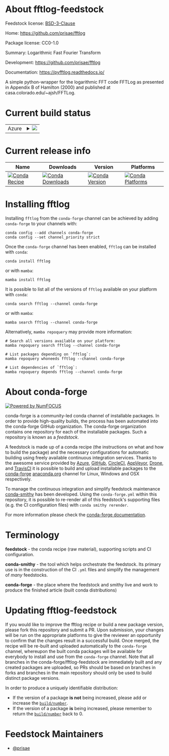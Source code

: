 About fftlog-feedstock
======================

Feedstock license: [BSD-3-Clause](https://github.com/conda-forge/fftlog-feedstock/blob/main/LICENSE.txt)

Home: https://github.com/prisae/fftlog

Package license: CC0-1.0

Summary: Logarithmic Fast Fourier Transform

Development: https://github.com/prisae/fftlog

Documentation: https://pyfftlog.readthedocs.io/

A simple python-wrapper for the logarithmic FFT code FFTLog
as presented in Appendix B of Hamilton (2000) and published at
casa.colorado.edu/~ajsh/FFTLog.


Current build status
====================


<table>
    
  <tr>
    <td>Azure</td>
    <td>
      <details>
        <summary>
          <a href="https://dev.azure.com/conda-forge/feedstock-builds/_build/latest?definitionId=9889&branchName=main">
            <img src="https://dev.azure.com/conda-forge/feedstock-builds/_apis/build/status/fftlog-feedstock?branchName=main">
          </a>
        </summary>
        <table>
          <thead><tr><th>Variant</th><th>Status</th></tr></thead>
          <tbody><tr>
              <td>linux_64_numpy1.22python3.10.____cpython</td>
              <td>
                <a href="https://dev.azure.com/conda-forge/feedstock-builds/_build/latest?definitionId=9889&branchName=main">
                  <img src="https://dev.azure.com/conda-forge/feedstock-builds/_apis/build/status/fftlog-feedstock?branchName=main&jobName=linux&configuration=linux%20linux_64_numpy1.22python3.10.____cpython" alt="variant">
                </a>
              </td>
            </tr><tr>
              <td>linux_64_numpy1.22python3.9.____cpython</td>
              <td>
                <a href="https://dev.azure.com/conda-forge/feedstock-builds/_build/latest?definitionId=9889&branchName=main">
                  <img src="https://dev.azure.com/conda-forge/feedstock-builds/_apis/build/status/fftlog-feedstock?branchName=main&jobName=linux&configuration=linux%20linux_64_numpy1.22python3.9.____cpython" alt="variant">
                </a>
              </td>
            </tr><tr>
              <td>linux_64_numpy1.23python3.11.____cpython</td>
              <td>
                <a href="https://dev.azure.com/conda-forge/feedstock-builds/_build/latest?definitionId=9889&branchName=main">
                  <img src="https://dev.azure.com/conda-forge/feedstock-builds/_apis/build/status/fftlog-feedstock?branchName=main&jobName=linux&configuration=linux%20linux_64_numpy1.23python3.11.____cpython" alt="variant">
                </a>
              </td>
            </tr><tr>
              <td>linux_64_numpy1.26python3.12.____cpython</td>
              <td>
                <a href="https://dev.azure.com/conda-forge/feedstock-builds/_build/latest?definitionId=9889&branchName=main">
                  <img src="https://dev.azure.com/conda-forge/feedstock-builds/_apis/build/status/fftlog-feedstock?branchName=main&jobName=linux&configuration=linux%20linux_64_numpy1.26python3.12.____cpython" alt="variant">
                </a>
              </td>
            </tr><tr>
              <td>linux_64_numpy2python3.13.____cp313</td>
              <td>
                <a href="https://dev.azure.com/conda-forge/feedstock-builds/_build/latest?definitionId=9889&branchName=main">
                  <img src="https://dev.azure.com/conda-forge/feedstock-builds/_apis/build/status/fftlog-feedstock?branchName=main&jobName=linux&configuration=linux%20linux_64_numpy2python3.13.____cp313" alt="variant">
                </a>
              </td>
            </tr><tr>
              <td>osx_64_numpy1.22python3.10.____cpython</td>
              <td>
                <a href="https://dev.azure.com/conda-forge/feedstock-builds/_build/latest?definitionId=9889&branchName=main">
                  <img src="https://dev.azure.com/conda-forge/feedstock-builds/_apis/build/status/fftlog-feedstock?branchName=main&jobName=osx&configuration=osx%20osx_64_numpy1.22python3.10.____cpython" alt="variant">
                </a>
              </td>
            </tr><tr>
              <td>osx_64_numpy1.22python3.9.____cpython</td>
              <td>
                <a href="https://dev.azure.com/conda-forge/feedstock-builds/_build/latest?definitionId=9889&branchName=main">
                  <img src="https://dev.azure.com/conda-forge/feedstock-builds/_apis/build/status/fftlog-feedstock?branchName=main&jobName=osx&configuration=osx%20osx_64_numpy1.22python3.9.____cpython" alt="variant">
                </a>
              </td>
            </tr><tr>
              <td>osx_64_numpy1.23python3.11.____cpython</td>
              <td>
                <a href="https://dev.azure.com/conda-forge/feedstock-builds/_build/latest?definitionId=9889&branchName=main">
                  <img src="https://dev.azure.com/conda-forge/feedstock-builds/_apis/build/status/fftlog-feedstock?branchName=main&jobName=osx&configuration=osx%20osx_64_numpy1.23python3.11.____cpython" alt="variant">
                </a>
              </td>
            </tr><tr>
              <td>osx_64_numpy1.26python3.12.____cpython</td>
              <td>
                <a href="https://dev.azure.com/conda-forge/feedstock-builds/_build/latest?definitionId=9889&branchName=main">
                  <img src="https://dev.azure.com/conda-forge/feedstock-builds/_apis/build/status/fftlog-feedstock?branchName=main&jobName=osx&configuration=osx%20osx_64_numpy1.26python3.12.____cpython" alt="variant">
                </a>
              </td>
            </tr><tr>
              <td>osx_64_numpy2python3.13.____cp313</td>
              <td>
                <a href="https://dev.azure.com/conda-forge/feedstock-builds/_build/latest?definitionId=9889&branchName=main">
                  <img src="https://dev.azure.com/conda-forge/feedstock-builds/_apis/build/status/fftlog-feedstock?branchName=main&jobName=osx&configuration=osx%20osx_64_numpy2python3.13.____cp313" alt="variant">
                </a>
              </td>
            </tr><tr>
              <td>win_64_numpy1.22python3.10.____cpython</td>
              <td>
                <a href="https://dev.azure.com/conda-forge/feedstock-builds/_build/latest?definitionId=9889&branchName=main">
                  <img src="https://dev.azure.com/conda-forge/feedstock-builds/_apis/build/status/fftlog-feedstock?branchName=main&jobName=win&configuration=win%20win_64_numpy1.22python3.10.____cpython" alt="variant">
                </a>
              </td>
            </tr><tr>
              <td>win_64_numpy1.22python3.9.____cpython</td>
              <td>
                <a href="https://dev.azure.com/conda-forge/feedstock-builds/_build/latest?definitionId=9889&branchName=main">
                  <img src="https://dev.azure.com/conda-forge/feedstock-builds/_apis/build/status/fftlog-feedstock?branchName=main&jobName=win&configuration=win%20win_64_numpy1.22python3.9.____cpython" alt="variant">
                </a>
              </td>
            </tr><tr>
              <td>win_64_numpy1.23python3.11.____cpython</td>
              <td>
                <a href="https://dev.azure.com/conda-forge/feedstock-builds/_build/latest?definitionId=9889&branchName=main">
                  <img src="https://dev.azure.com/conda-forge/feedstock-builds/_apis/build/status/fftlog-feedstock?branchName=main&jobName=win&configuration=win%20win_64_numpy1.23python3.11.____cpython" alt="variant">
                </a>
              </td>
            </tr><tr>
              <td>win_64_numpy1.26python3.12.____cpython</td>
              <td>
                <a href="https://dev.azure.com/conda-forge/feedstock-builds/_build/latest?definitionId=9889&branchName=main">
                  <img src="https://dev.azure.com/conda-forge/feedstock-builds/_apis/build/status/fftlog-feedstock?branchName=main&jobName=win&configuration=win%20win_64_numpy1.26python3.12.____cpython" alt="variant">
                </a>
              </td>
            </tr><tr>
              <td>win_64_numpy2python3.13.____cp313</td>
              <td>
                <a href="https://dev.azure.com/conda-forge/feedstock-builds/_build/latest?definitionId=9889&branchName=main">
                  <img src="https://dev.azure.com/conda-forge/feedstock-builds/_apis/build/status/fftlog-feedstock?branchName=main&jobName=win&configuration=win%20win_64_numpy2python3.13.____cp313" alt="variant">
                </a>
              </td>
            </tr>
          </tbody>
        </table>
      </details>
    </td>
  </tr>
</table>

Current release info
====================

| Name | Downloads | Version | Platforms |
| --- | --- | --- | --- |
| [![Conda Recipe](https://img.shields.io/badge/recipe-fftlog-green.svg)](https://anaconda.org/conda-forge/fftlog) | [![Conda Downloads](https://img.shields.io/conda/dn/conda-forge/fftlog.svg)](https://anaconda.org/conda-forge/fftlog) | [![Conda Version](https://img.shields.io/conda/vn/conda-forge/fftlog.svg)](https://anaconda.org/conda-forge/fftlog) | [![Conda Platforms](https://img.shields.io/conda/pn/conda-forge/fftlog.svg)](https://anaconda.org/conda-forge/fftlog) |

Installing fftlog
=================

Installing `fftlog` from the `conda-forge` channel can be achieved by adding `conda-forge` to your channels with:

```
conda config --add channels conda-forge
conda config --set channel_priority strict
```

Once the `conda-forge` channel has been enabled, `fftlog` can be installed with `conda`:

```
conda install fftlog
```

or with `mamba`:

```
mamba install fftlog
```

It is possible to list all of the versions of `fftlog` available on your platform with `conda`:

```
conda search fftlog --channel conda-forge
```

or with `mamba`:

```
mamba search fftlog --channel conda-forge
```

Alternatively, `mamba repoquery` may provide more information:

```
# Search all versions available on your platform:
mamba repoquery search fftlog --channel conda-forge

# List packages depending on `fftlog`:
mamba repoquery whoneeds fftlog --channel conda-forge

# List dependencies of `fftlog`:
mamba repoquery depends fftlog --channel conda-forge
```


About conda-forge
=================

[![Powered by
NumFOCUS](https://img.shields.io/badge/powered%20by-NumFOCUS-orange.svg?style=flat&colorA=E1523D&colorB=007D8A)](https://numfocus.org)

conda-forge is a community-led conda channel of installable packages.
In order to provide high-quality builds, the process has been automated into the
conda-forge GitHub organization. The conda-forge organization contains one repository
for each of the installable packages. Such a repository is known as a *feedstock*.

A feedstock is made up of a conda recipe (the instructions on what and how to build
the package) and the necessary configurations for automatic building using freely
available continuous integration services. Thanks to the awesome service provided by
[Azure](https://azure.microsoft.com/en-us/services/devops/), [GitHub](https://github.com/),
[CircleCI](https://circleci.com/), [AppVeyor](https://www.appveyor.com/),
[Drone](https://cloud.drone.io/welcome), and [TravisCI](https://travis-ci.com/)
it is possible to build and upload installable packages to the
[conda-forge](https://anaconda.org/conda-forge) [anaconda.org](https://anaconda.org/)
channel for Linux, Windows and OSX respectively.

To manage the continuous integration and simplify feedstock maintenance
[conda-smithy](https://github.com/conda-forge/conda-smithy) has been developed.
Using the ``conda-forge.yml`` within this repository, it is possible to re-render all of
this feedstock's supporting files (e.g. the CI configuration files) with ``conda smithy rerender``.

For more information please check the [conda-forge documentation](https://conda-forge.org/docs/).

Terminology
===========

**feedstock** - the conda recipe (raw material), supporting scripts and CI configuration.

**conda-smithy** - the tool which helps orchestrate the feedstock.
                   Its primary use is in the construction of the CI ``.yml`` files
                   and simplify the management of *many* feedstocks.

**conda-forge** - the place where the feedstock and smithy live and work to
                  produce the finished article (built conda distributions)


Updating fftlog-feedstock
=========================

If you would like to improve the fftlog recipe or build a new
package version, please fork this repository and submit a PR. Upon submission,
your changes will be run on the appropriate platforms to give the reviewer an
opportunity to confirm that the changes result in a successful build. Once
merged, the recipe will be re-built and uploaded automatically to the
`conda-forge` channel, whereupon the built conda packages will be available for
everybody to install and use from the `conda-forge` channel.
Note that all branches in the conda-forge/fftlog-feedstock are
immediately built and any created packages are uploaded, so PRs should be based
on branches in forks and branches in the main repository should only be used to
build distinct package versions.

In order to produce a uniquely identifiable distribution:
 * If the version of a package **is not** being increased, please add or increase
   the [``build/number``](https://docs.conda.io/projects/conda-build/en/latest/resources/define-metadata.html#build-number-and-string).
 * If the version of a package **is** being increased, please remember to return
   the [``build/number``](https://docs.conda.io/projects/conda-build/en/latest/resources/define-metadata.html#build-number-and-string)
   back to 0.

Feedstock Maintainers
=====================

* [@prisae](https://github.com/prisae/)

